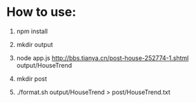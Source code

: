 # How to use:

1. npm install

2. mkdir output

3. node app.js http://bbs.tianya.cn/post-house-252774-1.shtml output/HouseTrend

4. mkdir post

5. ./format.sh output/HouseTrend > post/HouseTrend.txt

